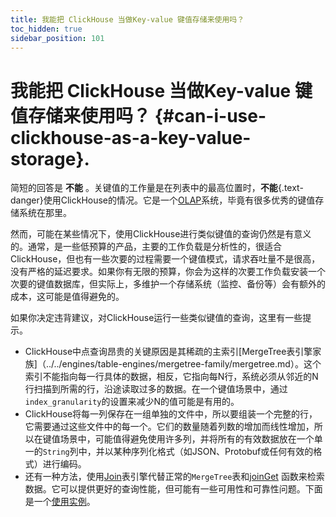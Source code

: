 ```yaml
---
title: 我能把 ClickHouse 当做Key-value 键值存储来使用吗？
toc_hidden: true
sidebar_position: 101
---
```

# 我能把 ClickHouse 当做Key-value 键值存储来使用吗？ {#can-i-use-clickhouse-as-a-key-value-storage}.

简短的回答是 **不能** 。关键值的工作量是在列表中的最高位置时，**不能**{.text-danger}使用ClickHouse的情况。它是一个[OLAP](../../faq/general/olap.md)系统，毕竟有很多优秀的键值存储系统在那里。

然而，可能在某些情况下，使用ClickHouse进行类似键值的查询仍然是有意义的。通常，是一些低预算的产品，主要的工作负载是分析性的，很适合ClickHouse，但也有一些次要的过程需要一个键值模式，请求吞吐量不是很高，没有严格的延迟要求。如果你有无限的预算，你会为这样的次要工作负载安装一个次要的键值数据库，但实际上，多维护一个存储系统（监控、备份等）会有额外的成本，这可能是值得避免的。

如果你决定违背建议，对ClickHouse运行一些类似键值的查询，这里有一些提示。

- ClickHouse中点查询昂贵的关键原因是其稀疏的主索引[MergeTree表引擎家族]（../../engines/table-engines/mergetree-family/mergetree.md）。这个索引不能指向每一行具体的数据，相反，它指向每N行，系统必须从邻近的N行扫描到所需的行，沿途读取过多的数据。在一个键值场景中，通过`index_granularity`的设置来减少N的值可能是有用的。
- ClickHouse将每一列保存在一组单独的文件中，所以要组装一个完整的行，它需要通过这些文件中的每一个。它们的数量随着列数的增加而线性增加，所以在键值场景中，可能值得避免使用许多列，并将所有的有效数据放在一个单一的`String`列中，并以某种序列化格式（如JSON、Protobuf或任何有效的格式）进行编码。
- 还有一种方法，使用[Join](../../engines/table-engines/special/join.md)表引擎代替正常的`MergeTree`表和[joinGet](../../sql-reference/functions/other-functions.md#joinget) 函数来检索数据。它可以提供更好的查询性能，但可能有一些可用性和可靠性问题。下面是一个[使用实例](https://github.com/ClickHouse/ClickHouse/blob/master/tests/queries/0_stateless/00800_versatile_storage_join.sql#L49-L51)。
